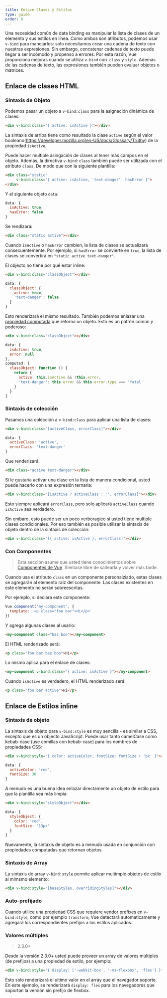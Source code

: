 ```yaml
---
title: Enlace Clases y Estilos
type: guide
order: 6
---
```


Una necesidad común de data binding es manipular la lista de clases de un elemento y sus estilos en línea. Como ambos son atributos, podemos usar `v-bind` para manejarlos: solo necesitamos crear una cadena de texto con nuestras expresiones. Sin embargo, concatenar cadenas de texto puede llegar a ser incómodo y propenso a errores. Por esta razón, Vue proporciona mejoras cuando se utiliza `v-bind` con` class` y `style`. Además de las cadenas de texto, las expresiones también pueden evaluar objetos o matrices.

## Enlace de clases HTML

### Sintaxis de Objeto

Podemos pasar un objeto a `v-bind:class` para la asignación dinámica de clases:

``` html
<div v-bind:class="{ active: isActive }"></div>
```

La sintaxis de arriba tiene como resultado la clase `active` según el valor booleano(https://developer.mozilla.org/en-US/docs/Glossary/Truthy) de la propiedad `isActive`.

Puede hacer multiple asingación de clases al tener más campos en el objeto. Además, la directiva `v-bind:class` también puede ser utilizada con el atributo `class`. De modo que con la siguiente plantilla:

``` html
<div class="static"
     v-bind:class="{ active: isActive, 'text-danger': hasError }">
</div>
```

Y el siguiente objeto `data`:

``` js
data: {
  isActive: true,
  hasError: false
}
```

Se rendizará:

``` html
<div class="static active"></div>
```

Cuando `isActive` o `hasError` cambien, la lista de clases se actualizará consecuentemente. Por ejemplo, si `hasError` se convierte en `true`, la lista de clases se convertirá en `"static active text-danger"`.

El objecto no tiene por qué estar inline:

``` html
<div v-bind:class="classObject"></div>
```
``` js
data: {
  classObject: {
    active: true,
    'text-danger': false
  }
}
```

Esto renderizará el mismo resultado. También podemos enlazar una [propiedad computada](computed.html) que retorna un objeto. Esto es un patrón común y poderoso:

``` html
<div v-bind:class="classObject"></div>
```
``` js
data: {
  isActive: true,
  error: null
},
computed: {
  classObject: function () {
    return {
      active: this.isActive && !this.error,
      'text-danger': this.error && this.error.type === 'fatal'
    }
  }
}
```

### Sintaxis de colección

Pasamos una colección a `v-bind:class` para aplicar una lista de clases:

``` html
<div v-bind:class="[activeClass, errorClass]"></div>
```
``` js
data: {
  activeClass: 'active',
  errorClass: 'text-danger'
}
```

Que renderizará:

``` html
<div class="active text-danger"></div>
```

Si le gustaría activar una clase en la lista de manera condicional, usted puede hacerlo con una expresión ternaria:

``` html
<div v-bind:class="[isActive ? activeClass : '', errorClass]"></div>
```

Esto siempre aplicará `errorClass`, pero solo aplicará `activeClass` cuando `isActive` sea verdadero.

Sin embaro, esto puede ser un poco verboragico si usted tiene multiple clases condicionales. Por eso también es posible utilizar la sintaxis de objeto dentro de la sintaxis de colección:

``` html
<div v-bind:class="[{ active: isActive }, errorClass]"></div>
```

### Con Componentes

> Esta sección asume que usted tiene conocimientos sobre [Componentes de Vue](components.html). Siéntase libre de saltearla y volver más tarde.

Cuando usa el atributo `class` en un componente personalziado, estas clases se agregarán al elemento raíz del componente. Las clases existentes en este elemento no serán sobreescritas.

Por ejemplo, si declara este componente:

``` js
Vue.component('my-component', {
  template: '<p class="foo bar">Hi</p>'
})
```

Y agrega algunas clases al usarlo:

``` html
<my-component class="baz boo"></my-component>
```

El HTML renderizado será:

``` html
<p class="foo bar baz boo">Hi</p>
```

Lo mismo aplica para el enlace de clases:

``` html
<my-component v-bind:class="{ active: isActive }"></my-component>
```

Cuando `isActive` es verdadero, el HTML renderizado será:

``` html
<p class="foo bar active">Hi</p>
```

## Enlace de Estilos inline

### Sintaxis de objeto

La sintaxis de objeto para `v-bind:style` es muy sencilla - es similar a CSS, excepto que es un objecto JavaScript. Puede usar tanto camelCase como kebab-case (use comillas con kebab-case) para los nombres de propiedades CSS:

``` html
<div v-bind:style="{ color: activeColor, fontSize: fontSize + 'px' }"></div>
```
``` js
data: {
  activeColor: 'red',
  fontSize: 30
}
```

A menudo es una buena idea enlazar directamente un objeto de estilo para que la plantilla sea más limpia:

``` html
<div v-bind:style="styleObject"></div>
```
``` js
data: {
  styleObject: {
    color: 'red',
    fontSize: '13px'
  }
}
```

Nuevamente, la sintaxis de objeto es a menudo usada en conjunción con propiedades computadas que retornan objetos.

### Sintaxis de Array

La sintaxis de array `v-bind:style` permite aplicar multimple objetos de estilo al mimsmo elemento:

``` html
<div v-bind:style="[baseStyles, overridingStyles]"></div>
```

### Auto-prefijado

Cuando utilice una propiedad CSS que requiere [vendor prefixes](https://developer.mozilla.org/en-US/docs/Glossary/Vendor_Prefix) en `v-bind:style`, como por ejemplo `transform`, Vue detectará automaticamente y agregará los correspondientes prefijos a los estilos aplicados.

### Valores múltiples

> 2.3.0+

Desde la versión 2.3.0+ usted puede proveer un array de valores múltiples (de prefijos) a una propiedad de estilo, por ejemplo:

``` html
<div v-bind:style="{ display: ['-webkit-box', '-ms-flexbox', 'flex'] }"></div>
```

Esto solo renderizará el ultimo valor en el array que el navegador soporte. En este ejemplo, se renderizará `display: flex` para los navegadores que soportan la versión sin prefijo de flexbox.
